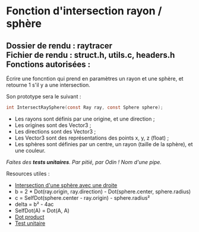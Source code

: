 # Fonction d'intersection rayon / sphère

Dossier de rendu        : raytracer <br>
Fichier de rendu        : struct.h, utils.c, headers.h <br>
Fonctions autorisées    : 
---

Écrire une foncntion qui prend en paramètres un rayon et une sphère, et retourne 1 s'il y a une intersection. <br>

Son prototype sera le suivant :<br>
```C
int IntersectRaySphere(const Ray ray, const Sphere sphere);
```
- Les rayons sont définis par une origine, et une direction ;
- Les origines sont des Vector3 ;
- Les directions sont des Vector3 ;
- Les Vector3 sont des représentations des points x, y, z (float) ;
- Les sphères sont définies par un centre, un rayon (taille de la sphère), et une couleur.

*Faites des **tests unitaires**. Par pitié, par Odin ! Nom d'une pipe.*

Resources utiles :
- [Intersection d'une sphère avec une droite](https://www.youtube.com/watch?v=XA36h0EIMGY)
- b = 2 * Dot(ray.origin, ray.direction) - Dot(sphere.center, sphere.radius)
- c = SelfDot(sphere.center - ray.origin) - sphere.radius²
- delta = b² - 4ac
- SelfDot(A) = Dot(A, A)
- [Dot product](https://fr.wikipedia.org/wiki/Produit_scalaire)
- [Test unitaire](https://fr.wikipedia.org/wiki/Test_unitaire)
